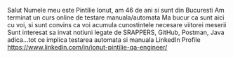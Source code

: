Salut
Numele meu este Pintilie Ionut, am 46 de ani si sunt din Bucuresti
Am terminat un curs online de testare manuala/automata 
Ma bucur ca sunt aici cu voi, si sunt convins ca voi acumula cunostintele necesare viitorei meserii
Sunt interesat sa invat notiuni legate de SRAPPERS, GitHub, Postman, Java adica...tot ce implica testarea automata si manuala
LinkedIn Profile https://www.linkedin.com/in/ionut-pintilie-qa-engineer/
